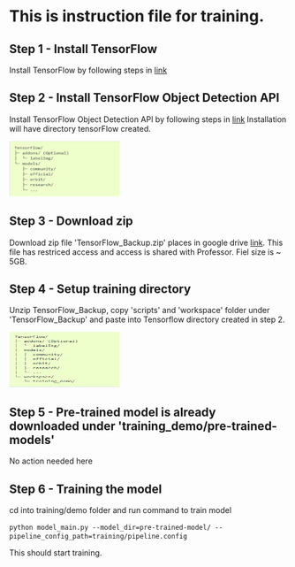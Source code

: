 # This is instruction file for training.
## Step 1 - Install TensorFlow 
Install TensorFlow by following steps in [link](https://tensorflow-object-detection-api-tutorial.readthedocs.io/en/latest/install.html#tf-install)
## Step 2 - Install TensorFlow Object Detection API 
Install TensorFlow Object Detection API by following steps in [link](https://tensorflow-object-detection-api-tutorial.readthedocs.io/en/latest/install.html#tf-models-install)
Installation will have directory tensorFlow created.

<img src="img_readme/TF-dir.jpg" width="200" height="100" alt="TensorFlow Directory Structure">

## Step 3 - Download zip
Download zip file 'TensorFlow_Backup.zip' places in google drive [link](https://drive.google.com/file/d/1QRT8m9arFrrrjhjTgrgoL0iYHe32Ypdt/view?usp=sharing). This file has restriced access and access is shared with Professor. Fiel size is ~ 5GB.
## Step 4 - Setup training directory
Unzip TensorFlow_Backup, copy 'scripts' and 'workspace' folder under 'TensorFlow_Backup' and paste into Tensorflow directory created in step 2. 

<img src="img_readme/TF-dir2.png" width="200" height="100" alt="Final Directory Structure">

## Step 5 - Pre-trained model is already downloaded under 'training_demo/pre-trained-models'
No action needed here

## Step 6 - Training the model
cd into training/demo folder and run command to train model
```
python model_main.py --model_dir=pre-trained-model/ --pipeline_config_path=training/pipeline.config
```
This should start training.
